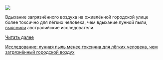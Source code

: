 <!--2025-06-24 13:52:41-->
<div class="yb">
  <div class="rss habr"><img src="https://habrastorage.org/webt/50/a6/zr/50a6zruqe9v7u8u8-yjfvrdp3om.jpeg" /><p>Вдыхание загрязнённого воздуха на оживлённой городской улице более токсично для лёгких человека, чем вдыхание лунной пыли, <a href="https://linkinghub.elsevier.com/retrieve/pii/S2214552425000252" rel="noopener noreferrer nofollow">выяснили</a> австралийские исследователи.</p> <a href="https://habr.com/ru/articles/921436/#habracut">Читать далее</a> <p class="titl"><a href="https://habr.com/ru/news/921436/?utm_source=habrahabr&utm_medium=rss&utm_campaign=921436">Исследование: лунная пыль менее токсична для лёгких человека, чем загрязнённый городской воздух</a></p></div>
</div>
